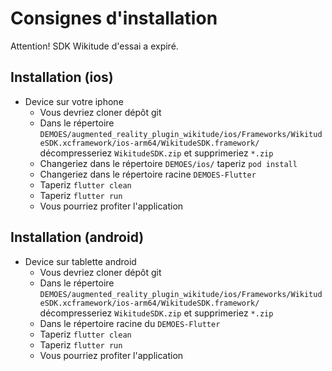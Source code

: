 # Consignes d'installation

Attention! SDK Wikitude d'essai a expiré. 

## Installation (ios)
- Device sur votre iphone
  - Vous devriez cloner dépôt git
  - Dans le répertoire `DEMOES/augmented_reality_plugin_wikitude/ios/Frameworks/WikitudeSDK.xcframework/ios-arm64/WikitudeSDK.framework/` décompresseriez `WikitudeSDK.zip` et supprimeriez `*.zip`
  - Changeriez dans le répertoire `DEMOES/ios/` taperiz `pod install`
  - Changeriez dans le répertoire racine `DEMOES-Flutter`
  - Taperiz `flutter clean`
  - Taperiz `flutter run`
  - Vous pourriez profiter l'application 


## Installation (android)
- Device sur tablette android
  - Vous devriez cloner dépôt git
  - Dans le répertoire `DEMOES/augmented_reality_plugin_wikitude/ios/Frameworks/WikitudeSDK.xcframework/ios-arm64/WikitudeSDK.framework/` décompresseriez `WikitudeSDK.zip` et supprimeriez `*.zip`
  - Dans le répertoire racine du `DEMOES-Flutter`
  - Taperiz `flutter clean`
  - Taperiz `flutter run`
  - Vous pourriez profiter l'application
